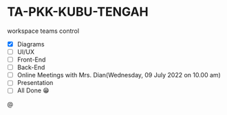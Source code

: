 # TA-PKK-KUBU-TENGAH
workspace teams control
- [x] Diagrams
- [ ] UI/UX
- [ ] Front-End
- [ ] Back-End
- [ ] Online Meetings with Mrs. Dian(Wednesday, 09 July 2022 on 10.00 am)
- [ ] Presentation
- [ ] All Done 😁

@
